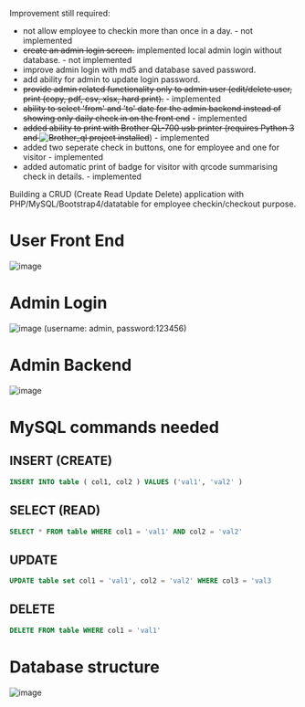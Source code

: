 Improvement still required:
- not allow employee to checkin more than once in a day. - not implemented
- ~~create an admin login screen.~~ implemented local admin login without database. - not implemented
- improve admin login with md5 and database saved password.
- add ability for admin to update login password. 
- ~~provide admin related functionality only to admin user (edit/delete user, print (copy, pdf, csv, xlsx, hard print).~~ - implemented
- ~~ability to select 'from' and 'to' date for the admin backend instead of showing only daily check in on the front end~~ - implemented
- ~~added ability to print with Brother QL-700 usb printer (requires Python 3 and ![Brother_ql](https://github.com/pklaus/brother_ql) project installed~~) - implemented
- added two seperate check in buttons, one for employee and one for visitor - implemented
- added automatic print of badge for visitor with qrcode summarising check in details. - implemented

Building a CRUD (Create Read Update Delete) application with PHP/MySQL/Bootstrap4/datatable for employee checkin/checkout purpose.
# User Front End
![image](https://user-images.githubusercontent.com/67799618/91454579-0cb38580-e879-11ea-9f6f-06c697b7e294.png)
# Admin Login
![image](https://user-images.githubusercontent.com/67799618/91454815-4a181300-e879-11ea-9474-8ebb9228b3f3.png)
(username: admin, password:123456)
# Admin Backend
![image](https://user-images.githubusercontent.com/67799618/91455044-877ca080-e879-11ea-8e8f-7423f1b74c0c.png)
# MySQL commands needed
## INSERT (CREATE)
```SQL
INSERT INTO table ( col1, col2 ) VALUES ('val1', 'val2' )
```

## SELECT (READ)
```SQL
SELECT * FROM table WHERE col1 = 'val1' AND col2 = 'val2'
```

## UPDATE
```SQL
UPDATE table set col1 = 'val1', col2 = 'val2' WHERE col3 = 'val3
```

## DELETE
```SQL
DELETE FROM table WHERE col1 = 'val1'
```

# Database structure
![image](https://user-images.githubusercontent.com/67799618/91453588-d9242b80-e877-11ea-9d06-8068e40cceff.png)
